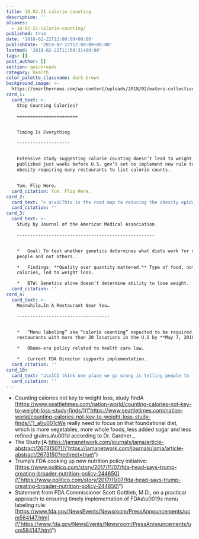 ```yaml
---
title: 18.02.21 calorie counting
description: ''
aliases:
  - 18-02-21-calorie-counting/
published: true
date: '2018-02-22T12:00:09+00:00'
publishDate: '2018-02-22T12:00:09+00:00'
lastmod: '2018-02-22T11:54:31+00:00'
tags: []
post_author: []
section: quickreads
category: health
color_palette_classname: dark-brown
background_image: >-
  https://smarthernews.com/wp-content/uploads/2018/02/eaters-collective-109599-unsplash-360x360.jpg
card_1:
  card_text: >-
    Stop Counting Calories?

    =======================


    Timing Is Everything

    --------------------


    Extensive study suggesting calorie counting doesn’t lead to weight loss
    published just weeks before U.S. gov’t set to implement new rule to combat
    obesity requiring many restaurants to list calorie counts.


    Yum. Flip Here.
  card_citation: Yum. Flip Here.
card_2:
  card_text: "> a\x1CThis is the road map to reducing the obesity epidemic in the United States. Ita\x19s time for U.S. and other national policies to stop focusing on calories and calorie counting.a\x1D\n> \n> Dr. Dariush Mozaffarian, Dean of Friedman School of Nutrition Science and Policy at Tufts University"
  card_citation: ''
card_3:
  card_text: >-
    Study by Journal of the American Medical Association

    ----------------------------------------------------


    *   Goal: To test whether genetics determines what diets work for certain
    people and not others.

    *   Findings: **Quality over quantity mattered.** Type of food, not
    calories, led to weight loss.

    *   BTW: Genetics alone doesn’t determine ability to lose weight.
  card_citation: ''
card_4:
  card_text: >-
    Meanwhile…In A Restaurant Near You…

    -----------------------------------


    *   “Menu labeling” aka “calorie counting” expected to be required of all
    restaurants with more than 20 locations in the U.S by **May 7, 2018**.

    *   Obama-era policy related to health care law.

    *   Current FDA Director supports implementation.
  card_citation: ''
card_10:
  card_text: "a\x1CI think one place we go wrong is telling people to figure out how many calories they eat and then telling them to cut back on 500 calories, which makes them miserable.a\x1D Find out what Dr. Chris Gardner says we should do instead:\n\n[view sources](https://smarthernews.com/18-02-21-calorie-counting/)"
  card_citation: ''
---
```

*   Counting calories not key to weight loss, study findA [https://www.seattletimes.com/nation-world/counting-calories-not-key-to-weight-loss-study-finds/](\"https://www.seattletimes.com/nation-world/counting-calories-not-key-to-weight-loss-study-finds/\")_a\\u001cWe really need to focus on that foundational diet, which is more vegetables, more whole foods, less added sugar and less refined grains.a\\u001d according to Dr. Gardner._
*   The Study:[A https://jamanetwork.com/journals/jama/article-abstract/2673150?](\"https://jamanetwork.com/journals/jama/article-abstract/2673150?redirect=true\")
*   Trump’s FDA cooking up new nutrition policy initiative: [https://www.politico.com/story/2017/11/07/fda-head-says-trump-creating-broader-nutrition-policy-244650](\"https://www.politico.com/story/2017/11/07/fda-head-says-trump-creating-broader-nutrition-policy-244650\")
*   Statement from FDA Commissioner Scott Gottlieb, M.D., on a practical approach to ensuring timely implementation of FDAa\\u0019s menu labeling rule: [https://www.fda.gov/NewsEvents/Newsroom/PressAnnouncements/ucm584147.htm](\"https://www.fda.gov/NewsEvents/Newsroom/PressAnnouncements/ucm584147.htm\")